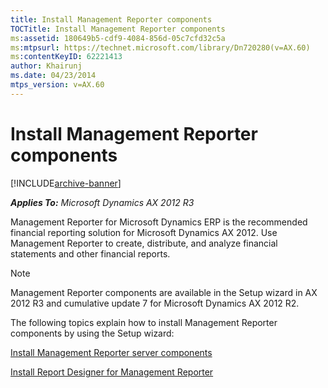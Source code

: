 ```yaml
---
title: Install Management Reporter components
TOCTitle: Install Management Reporter components
ms:assetid: 180649b5-cdf9-4084-856d-05c7cfd32c5a
ms:mtpsurl: https://technet.microsoft.com/library/Dn720280(v=AX.60)
ms:contentKeyID: 62221413
author: Khairunj
ms.date: 04/23/2014
mtps_version: v=AX.60
---
```


# Install Management Reporter components 


[!INCLUDE[archive-banner](includes/archive-banner.md)]


_**Applies To:** Microsoft Dynamics AX 2012 R3_

Management Reporter for Microsoft Dynamics ERP is the recommended financial reporting solution for Microsoft Dynamics AX 2012. Use Management Reporter to create, distribute, and analyze financial statements and other financial reports.


> [!NOTE]
> <P>Management Reporter components are available in the Setup wizard in AX 2012 R3 and cumulative update 7 for Microsoft Dynamics AX 2012 R2.</P>



The following topics explain how to install Management Reporter components by using the Setup wizard:

[Install Management Reporter server components](install-management-reporter-server-components.md)

[Install Report Designer for Management Reporter](install-report-designer-for-management-reporter.md)

  


